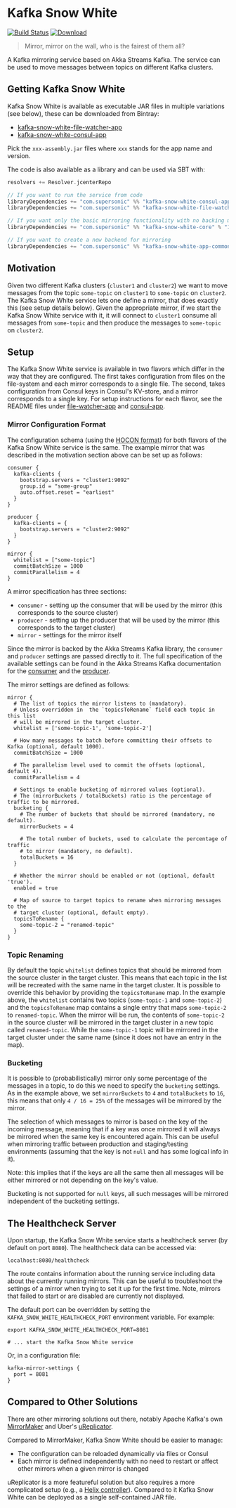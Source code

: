 # Kafka Snow White

[![Build Status](https://travis-ci.org/SupersonicAds/kafka-snow-white.svg?branch=master)](https://travis-ci.org/SupersonicAds/kafka-snow-white) [![Download](https://api.bintray.com/packages/ironsonic/maven/kafka-snow-white/images/download.svg) ](https://bintray.com/ironsonic/maven/kafka-snow-white/_latestVersion)

> Mirror, mirror on the wall, who is the fairest of them all?

A Kafka mirroring service based on Akka Streams Kafka. The service can be used to move messages between topics on different Kafka clusters.

## Getting Kafka Snow White

Kafka Snow White is available as executable JAR files in multiple variations (see below), these can be downloaded from Bintray:
- [kafka-snow-white-file-watcher-app](https://bintray.com/ironsonic/maven/kafka-snow-white-file-watcher-app)
- [kafka-snow-white-consul-app](https://bintray.com/ironsonic/maven/kafka-snow-white-consul-app)

Pick the `xxx-assembly.jar` files where `xxx` stands for the app name and version.

The code is also available as a library and can be used via SBT with:
```scala
resolvers += Resolver.jcenterRepo

// If you want to run the service from code
libraryDependencies += "com.supersonic" %% "kafka-snow-white-consul-app" % "1.3.0"
libraryDependencies += "com.supersonic" %% "kafka-snow-white-file-watcher" % "1.3.0"

// If you want only the basic mirroring functionality with no backing mechanism
libraryDependencies += "com.supersonic" %% "kafka-snow-white-core" % "1.3.0"

// If you want to create a new backend for mirroring
libraryDependencies += "com.supersonic" %% "kafka-snow-white-app-common" % "1.3.0" 
```

## Motivation
Given two different Kafka clusters (`cluster1` and `cluster2`) we want to move messages from the topic `some-topic` on `cluster1` to `some-topic` on `cluster2`.
The Kafka Snow White service lets one define a mirror, that does exactly this (see setup details below). Given the appropriate mirror, if we start the Kafka Snow White service with it, it will connect to `cluster1` consume all messages from `some-topic` and then produce the messages to `some-topic` on `cluster2`.

## Setup

The Kafka Snow White service is available in two flavors which differ in the way that they are configured.
The first takes configuration from files on the file-system and each mirror corresponds to a single file. The second, takes configuration from Consul keys in Consul's KV-store, and a mirror corresponds to a single key.
For setup instructions for each flavor, see the README files under [file-watcher-app](file-watcher-app/README.md) and [consul-app](consul-app/README.md).

### Mirror Configuration Format

The configuration schema (using the [HOCON format](https://github.com/lightbend/config/blob/master/HOCON.md)) for both flavors of the Kafka Snow White service is the same. The example mirror that was described in the motivation section above can be set up as follows:
```
consumer {
  kafka-clients {
    bootstrap.servers = "cluster1:9092"
    group.id = "some-group"
    auto.offset.reset = "earliest"
  }
}

producer {
  kafka-clients = {
    bootstrap.servers = "cluster2:9092"
  }
}

mirror {
  whitelist = ["some-topic"]
  commitBatchSize = 1000
  commitParallelism = 4
}
```

A mirror specification has three sections:
- `consumer` - setting up the consumer that will be used by the mirror (this corresponds to the source cluster)
- `producer` - setting up the producer that will be used by the mirror (this corresponds to the target cluster)
- `mirror` - settings for the mirror itself

Since the mirror is backed by the Akka Streams Kafka library, the `consumer` and `producer` settings are passed directly to it. The full specification of the available settings can be found in the Akka Streams Kafka documentation for the [consumer](https://doc.akka.io/docs/akka-stream-kafka/current/consumer.html#settings) and the [producer](https://doc.akka.io/docs/akka-stream-kafka/current/producer.html#settings).

The mirror settings are defined as follows:
```
mirror {
  # The list of topics the mirror listens to (mandatory). 
  # Unless overridden in  the `topicsToRename` field each topic in this list 
  # will be mirrored in the target cluster.
  whitelist = ['some-topic-1', 'some-topic-2']
  
  # How many messages to batch before committing their offsets to Kafka (optional, default 1000).
  commitBatchSize = 1000
  
  # The parallelism level used to commit the offsets (optional, default 4).
  commitParallelism = 4
  
  # Settings to enable bucketing of mirrored values (optional).
  # The (mirrorBuckets / totalBuckets) ratio is the percentage of traffic to be mirrored.
  bucketing {
    # The number of buckets that should be mirrored (mandatory, no default).
    mirrorBuckets = 4
    
    # The total number of buckets, used to calculate the percentage of traffic
    # to mirror (mandatory, no default).
    totalBuckets = 16
  }
  
  # Whether the mirror should be enabled or not (optional, default 'true').
  enabled = true
  
  # Map of source to target topics to rename when mirroring messages to the 
  # target cluster (optional, default empty).
  topicsToRename {
    some-topic-2 = "renamed-topic"
  }
}
```

### Topic Renaming
By default the topic `whitelist` defines topics that should be mirrored from the source cluster in the target cluster. This means that each topic in the list will be recreated with the same name in the target cluster. It is possible to override this behavior by providing the `topicsToRename` map. In the example above, the `whitelist` contains two topics (`some-topic-1` and `some-topic-2`) and the `topicsToRename` map contains a single entry that maps `some-topic-2` to `renamed-topic`. When the mirror will be run, the contents of `some-topic-2` in the source cluster will be mirrored in the target cluster in a new topic called `renamed-topic`. While the `some-topic-1` topic will be mirrored in the target cluster under the same name (since it does not have an entry in the map).

### Bucketing

It is possible to (probabilistically) mirror only some percentage of the messages in a topic, to do this we need to specify the `bucketing` settings. As in the example above, we set `mirrorBuckets` to `4` and `totalBuckets` to `16`, this means that only `4 / 16 = 25%` of the messages will be mirrored by the mirror.

The selection of which messages to mirror is based on the key of the incoming message, meaning that if a key was once mirrored it will always be mirrored when the same key is encountered again. This can be useful when mirroring traffic between production and staging/testing environments (assuming that the key is not `null` and has some logical info in it).

Note: this implies that if the keys are all the same then all messages will be either mirrored or not depending on the key's value.

Bucketing is not supported for `null` keys, all such messages will be mirrored independent of the bucketing settings.

## The Healthcheck Server

Upon startup, the Kafka Snow White service starts a healthcheck server (by default on port `8080`). The healthcheck data can be accessed via: 
```
localhost:8080/healthcheck
``` 

The route contains information about the running service including data about the currently running mirrors. This can be useful to troubleshoot the settings of a mirror when trying to set it up for the first time. Note, mirrors that failed to start or are disabled are currently not displayed.

The default port can be overridden by setting the `KAFKA_SNOW_WHITE_HEALTHCHECK_PORT` environment variable. For example:
```
export KAFKA_SNOW_WHITE_HEALTHCHECK_PORT=8081

# ... start the Kafka Snow White service
```
Or, in a configuration file:
```
kafka-mirror-settings {
  port = 8081
}
```

## Compared to Other Solutions

There are other mirroring solutions out there, notably Apache Kafka's own [MirrorMaker](https://cwiki.apache.org/confluence/pages/viewpage.action?pageId=27846330) and Uber's [uReplicator](https://github.com/uber/uReplicator).

Compared to MirrorMaker, Kafka Snow White should be easier to manage:
- The configuration can be reloaded dynamically via files or Consul
- Each mirror is defined independently with no need to restart or affect other mirrors when a given mirror is changed

uReplicator is a more featureful solution but also requires a more complicated setup (e.g., a [Helix controller](http://helix.apache.org/)). Compared to it Kafka Snow White can be deployed as a single self-contained JAR file.
